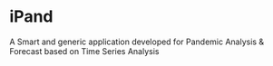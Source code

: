 # iPand
A Smart and generic application developed for Pandemic Analysis &amp; Forecast based on Time Series Analysis
